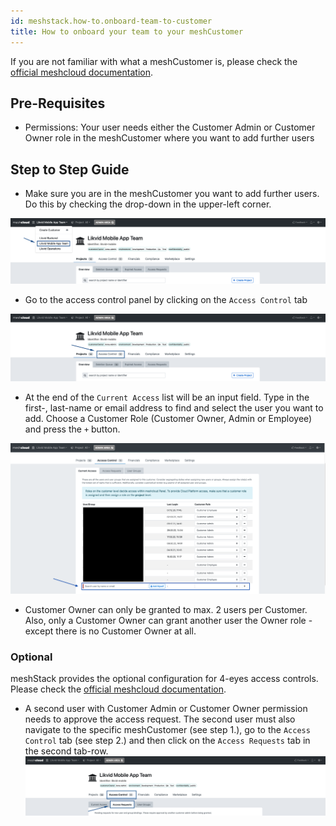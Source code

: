```yaml
---
id: meshstack.how-to.onboard-team-to-customer
title: How to onboard your team to your meshCustomer
---
```


If you are not familiar with what a meshCustomer is, please check the [official meshcloud documentation](meshcloud.customer.md).

## Pre-Requisites

- Permissions: Your user needs either the Customer Admin or Customer Owner role in the meshCustomer where you want to add further users

## Step to Step Guide

- Make sure you are in the meshCustomer you want to add further users. Do this by checking the drop-down in the upper-left corner.

![Select meshCustomer in the upper left corner](./assets/customer/choose-customer.png "Pick meshCustomer")

- Go to the access control panel by clicking on the `Access Control` tab

![Click the Access Control tab](./assets/customer/customer-access-control.png "Access Control")

- At the end of the `Current Access` list will be an input field. Type in the first-, last-name or email address to find and select the user you want to add. Choose a Customer Role (Customer Owner, Admin or Employee) and press the `+` button.

![Add a user to the customer](./assets/customer/customer-access-control-add-a-user.png "add a user")

- Customer Owner can only be granted to max. 2 users per Customer. Also, only a Customer Owner can grant another user the Owner role - except there is no Customer Owner at all.

### Optional

meshStack provides the optional configuration for 4-eyes access controls.
Please check the [official meshcloud documentation](meshcloud.customer.md#invite-users-to-a-meshcustomer-team).

- A second user with Customer Admin or Customer Owner permission needs to approve the access request. The second user must also navigate to the specific meshCustomer (see step 1.), go to the `Access Control` tab (see step 2.) and then click on the `Access Requests` tab in the second tab-row.
![Click the Access Requests tab](./assets/customer/customer-access-approve.png "Access Control - Access Requests")
